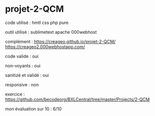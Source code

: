 # projet-2-QCM

code utilisé : hmtl css php pure

outil utilisé : sublimetext apache 000webhost

complément : https://creageo.github.io/projet-2-QCM/ https://creageo2.000webhostapp.com/

code valide : oui

non-voyants : oui

sanitizé et validé : oui

responsive : non

exercice : https://github.com/becodeorg/BXLCentral/tree/master/Projects/2-QCM

mon évaluation sur 10 : 6/10
